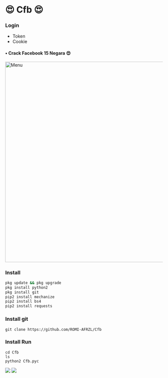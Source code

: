 # 😍 Cfb 😍
### Login
- Token
- Cookie
#### • Crack Facebook 15 Negara 😍
<img src="https://github.com/ROMI-AFRZL/Cfb/blob/main/Cfb/20210119_231632.png" width="640" title="Menu" alt="Menu"> 
 
### Install

```` bash
pkg update && pkg upgrade
pkg install python2 
pkg install git 
pip2 install mechanize
pip2 install bs4
pip2 install requests
````
### Install git
````
git clone https://github.com/ROMI-AFRZL/Cfb
````
### Install Run
````
cd Cfb
ls
python2 Cfb.pyc
````
[![](https://img.shields.io/badge/Github-black?logo=Github&logoColor=black&labelColor=white)](https://github.com/ROMI-AFRZL)
[![](https://img.shields.io/badge/Facebook-blue?logo=Facebook&logoColor=blue&labelColor=white)](https://www.facebook.com/romi.rizal.58)
